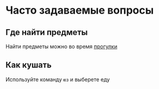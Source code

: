 # Часто задаваемые вопросы

## Где найти предметы

Найти предметы можно во время [прогулки](guide.md#прогулка)

## Как кушать

Используйте команду `юз` и выберете еду
